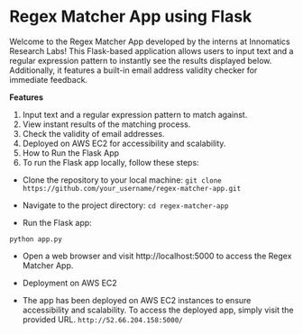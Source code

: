 # Regex Matcher App using Flask

Welcome to the Regex Matcher App developed by the interns at Innomatics Research Labs! This Flask-based application allows users to input text and a regular expression pattern to instantly see the results displayed below. Additionally, it features a built-in email address validity checker for immediate feedback.

**Features**
1. Input text and a regular expression pattern to match against.
2. View instant results of the matching process.
3. Check the validity of email addresses.
4. Deployed on AWS EC2 for accessibility and scalability.
5. How to Run the Flask App
6. To run the Flask app locally, follow these steps:

* Clone the repository to your local machine:
`git clone https://github.com/your_username/regex-matcher-app.git`

* Navigate to the project directory:
`cd regex-matcher-app`

* Run the Flask app:

`python app.py`

* Open a web browser and visit http://localhost:5000 to access the Regex Matcher App.

* Deployment on AWS EC2
* The app has been deployed on AWS EC2 instances to ensure accessibility and scalability. To access the deployed app, simply visit the provided URL.
`http://52.66.204.158:5000/`
